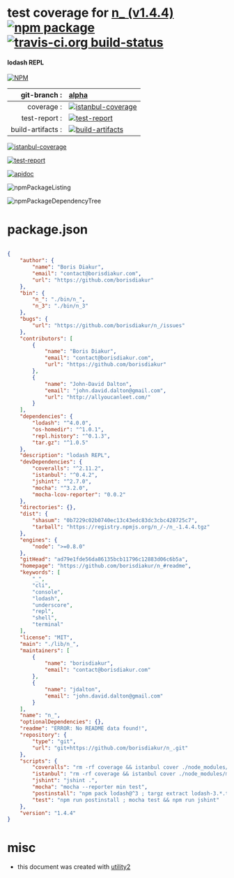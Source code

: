 # test coverage for  [n_ (v1.4.4)](https://github.com/borisdiakur/n_#readme)  [![npm package](https://img.shields.io/npm/v/npmtest-n_.svg?style=flat-square)](https://www.npmjs.org/package/npmtest-n_) [![travis-ci.org build-status](https://api.travis-ci.org/npmtest/node-npmtest-n_.svg)](https://travis-ci.org/npmtest/node-npmtest-n_)
#### lodash REPL

[![NPM](https://nodei.co/npm/n_.png?downloads=true)](https://www.npmjs.com/package/n_)

| git-branch : | [alpha](https://github.com/npmtest/node-npmtest-n_/tree/alpha)|
|--:|:--|
| coverage : | [![istanbul-coverage](https://npmtest.github.io/node-npmtest-n_/build/coverage.badge.svg)](https://npmtest.github.io/node-npmtest-n_/build/coverage.html/index.html)|
| test-report : | [![test-report](https://npmtest.github.io/node-npmtest-n_/build/test-report.badge.svg)](https://npmtest.github.io/node-npmtest-n_/build/test-report.html)|
| build-artifacts : | [![build-artifacts](https://npmtest.github.io/node-npmtest-n_/glyphicons_144_folder_open.png)](https://github.com/npmtest/node-npmtest-n_/tree/gh-pages/build)|

[![istanbul-coverage](https://npmtest.github.io/node-npmtest-n_/build/screenCapture.buildCustomOrg.browser.coverage.html.png)](https://npmtest.github.io/node-npmtest-n_/build/coverage.html/index.html)

[![test-report](https://npmtest.github.io/node-npmtest-n_/build/screenCapture.buildCustomOrg.browser.%252Fhome%252Ftravis%252Fbuild%252Fnpmtest%252Fnode-npmtest-n_%252Ftmp%252Fbuild%252Ftest-report.html.png)](https://npmtest.github.io/node-npmtest-n_/build/test-report.html)

[![apidoc](https://npmdoc.github.io/node-npmdoc-n_/build/screenCapture.buildApidoc.browser.%252Fhome%252Ftravis%252Fbuild%252Fnpmdoc%252Fnode-npmdoc-n_%252Ftmp%252Fbuild%252Fapidoc.html.png)](https://npmdoc.github.io/node-npmdoc-n_/build/apidoc.html)

![npmPackageListing](https://npmtest.github.io/node-npmtest-n_/build/screenCapture.npmPackageListing.svg)

![npmPackageDependencyTree](https://npmtest.github.io/node-npmtest-n_/build/screenCapture.npmPackageDependencyTree.svg)



# package.json

```json

{
    "author": {
        "name": "Boris Diakur",
        "email": "contact@borisdiakur.com",
        "url": "https://github.com/borisdiakur"
    },
    "bin": {
        "n_": "./bin/n_",
        "n_3": "./bin/n_3"
    },
    "bugs": {
        "url": "https://github.com/borisdiakur/n_/issues"
    },
    "contributors": [
        {
            "name": "Boris Diakur",
            "email": "contact@borisdiakur.com",
            "url": "https://github.com/borisdiakur"
        },
        {
            "name": "John-David Dalton",
            "email": "john.david.dalton@gmail.com",
            "url": "http://allyoucanleet.com/"
        }
    ],
    "dependencies": {
        "lodash": "^4.0.0",
        "os-homedir": "^1.0.1",
        "repl.history": "^0.1.3",
        "tar.gz": "^1.0.5"
    },
    "description": "lodash REPL",
    "devDependencies": {
        "coveralls": "^2.11.2",
        "istanbul": "^0.4.2",
        "jshint": "^2.7.0",
        "mocha": "^3.2.0",
        "mocha-lcov-reporter": "0.0.2"
    },
    "directories": {},
    "dist": {
        "shasum": "0b7229c02b0740ec13c43edc83dc3cbc428725c7",
        "tarball": "https://registry.npmjs.org/n_/-/n_-1.4.4.tgz"
    },
    "engines": {
        "node": ">=0.8.0"
    },
    "gitHead": "ad79e1fde56da86135bcb11796c12883d06c6b5a",
    "homepage": "https://github.com/borisdiakur/n_#readme",
    "keywords": [
        "_",
        "cli",
        "console",
        "lodash",
        "underscore",
        "repl",
        "shell",
        "terminal"
    ],
    "license": "MIT",
    "main": "./lib/n_",
    "maintainers": [
        {
            "name": "borisdiakur",
            "email": "contact@borisdiakur.com"
        },
        {
            "name": "jdalton",
            "email": "john.david.dalton@gmail.com"
        }
    ],
    "name": "n_",
    "optionalDependencies": {},
    "readme": "ERROR: No README data found!",
    "repository": {
        "type": "git",
        "url": "git+https://github.com/borisdiakur/n_.git"
    },
    "scripts": {
        "coveralls": "rm -rf coverage && istanbul cover ./node_modules/mocha/bin/_mocha --report lcovonly -- -R spec && cat ./coverage/lcov.info | ./node_modules/coveralls/bin/coveralls.js && rm -rf ./coverage",
        "istanbul": "rm -rf coverage && istanbul cover ./node_modules/mocha/bin/_mocha --report html && open coverage/lib/n_.js.html",
        "jshint": "jshint .",
        "mocha": "mocha --reporter min test",
        "postinstall": "npm pack lodash@^3 ; targz extract lodash-3.*.tgz extraneous/lodash3",
        "test": "npm run postinstall ; mocha test && npm run jshint"
    },
    "version": "1.4.4"
}
```



# misc
- this document was created with [utility2](https://github.com/kaizhu256/node-utility2)
